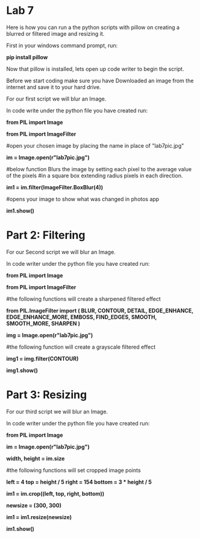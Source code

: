 # Lab 7

Here is how you can run a the python scripts with pillow on creating a blurred or filtered image and resizing it.

First in your windows command prompt, run:

**pip install pillow**

Now that pillow is installed, lets open up code writer to begin the script.

Before we start coding make sure you have Downloaded an image from the internet and save it to your hard drive.

For our first script we will blur an Image.

In code write under the python file you have created run:

**from PIL import Image**

**from PIL import ImageFilter**

#open your chosen image by placing the name in place of "lab7pic.jpg"

**im = Image.open(r"lab7pic.jpg")**


#below function Blurs the image by setting each pixel to the average value of the pixels
#in a square box extending radius pixels in each direction.

**im1 = im.filter(ImageFilter.BoxBlur(4))** 

#opens your image to show what was changed in photos app

**im1.show()**


# Part 2: Filtering

For our Second script we will blur an Image.

In code writer under the python file you have created run:

**from PIL import Image**

**from PIL import ImageFilter**

#the following functions will create a sharpened filtered effect 

**from PIL.ImageFilter import (  BLUR, CONTOUR, DETAIL, EDGE_ENHANCE, EDGE_ENHANCE_MORE,
   EMBOSS, FIND_EDGES, SMOOTH, SMOOTH_MORE, SHARPEN
)**

**img = Image.open(r"lab7pic.jpg")**

#the following function will create a grayscale filtered effect  

**img1 = img.filter(CONTOUR)**

**img1.show()**


# Part 3: Resizing

For our third script we will blur an Image.

In code writer under the python file you have created run:


**from PIL import Image**

**im = Image.open(r"lab7pic.jpg")**

**width, height = im.size**


#the following functions will set cropped image points

**left = 4
top = height / 5
right = 154
bottom = 3 * height / 5**

**im1 = im.crop((left, top, right, bottom))**

**newsize = (300, 300)**

**im1 = im1.resize(newsize)**

**im1.show()**
